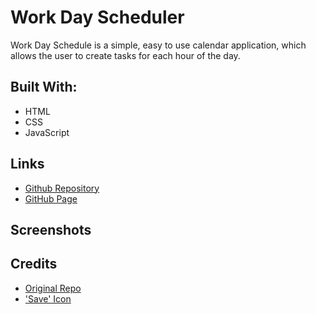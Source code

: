 # Work Day Scheduler
Work Day Schedule is a simple, easy to use calendar application, which allows the user to create tasks for each hour of the day.

## Built With:
- HTML
- CSS
- JavaScript

## Links
- [Github Repository](https://github.com/hlnicks/work-day-scheduler)
- [GitHub Page]()

## Screenshots

## Credits
- [Original Repo](https://github.com/coding-boot-camp/super-disco)
- ['Save' Icon](https://fontawesome.com/v5/icons/save?s=solid)
